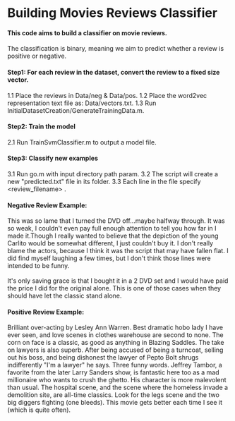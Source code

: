 # Building Movies Reviews Classifier

#### This code aims to build a classifier on movie reviews. ####
The classification is binary, meaning we aim to predict whether a review is positive or negative.


#### Step1: For each review in the dataset, convert the review to a fixed size vector. 
  1.1 Place the reviews in Data/neg & Data/pos.
  1.2 Place the word2vec representation text file as: Data/vectors.txt.
  1.3 Run InitialDatasetCreation/GenerateTrainingData.m.

#### Step2: Train the model  
  2.1 Run TrainSvmClassifier.m to output a model file.

#### Step3: Classify new examples
  3.1 Run go.m with input directory path param.
  3.2 The script will create a new "predicted.txt" file in its folder.
  3.3 Each line in the file specify <review_filename> <prediction>.
  
  
#### Negative Review Example:
This was so lame that I turned the DVD off...maybe halfway through. It was so weak, I couldn't even pay full enough attention to tell you how far in I made it.Though I really wanted to believe that the depiction of the young Carlito would be somewhat different, I just couldn't buy it. I don't really blame the actors, because I think it was the script that may have fallen flat. I did find myself laughing a few times, but I don't think those lines were intended to be funny.<br /><br />It's only saving grace is that I bought it in a 2 DVD set and I would have paid the price I did for the original alone. This is one of those cases when they should have let the classic stand alone.

#### Positive Review Example:
Brilliant over-acting by Lesley Ann Warren. Best dramatic hobo lady I have ever seen, and love scenes in clothes warehouse are second to none. The corn on face is a classic, as good as anything in Blazing Saddles. The take on lawyers is also superb. After being accused of being a turncoat, selling out his boss, and being dishonest the lawyer of Pepto Bolt shrugs indifferently "I'm a lawyer" he says. Three funny words. Jeffrey Tambor, a favorite from the later Larry Sanders show, is fantastic here too as a mad millionaire who wants to crush the ghetto. His character is more malevolent than usual. The hospital scene, and the scene where the homeless invade a demolition site, are all-time classics. Look for the legs scene and the two big diggers fighting (one bleeds). This movie gets better each time I see it (which is quite often).

